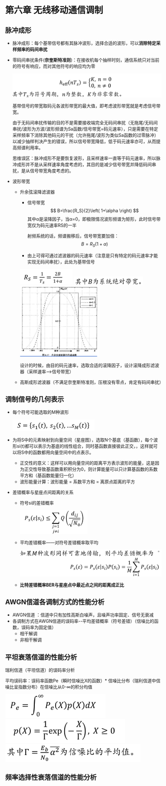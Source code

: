 # 第六章 无线移动通信调制

## 脉冲成形

- 脉冲成形：每个基带信号都有其脉冲波形，选择合适的波形，可以**消除特定采样频率的码间串扰**

- 零码间串扰条件(**奈奎斯特准则**)：在接收机每个抽样时刻，通信系统只对当前的符号有响应，而对其他符号的响应均为零

  <img src="picture/image-20250528162017044.png" alt="image-20250528162017044" style="zoom:50%;" />

  基带信号的带宽取码元各波形带宽的最大值，即考虑波形带宽就是考虑信号带宽。

  由于无码间串扰传输的目的不是需要接收端完全无码间串扰（无拖尾/无码间串扰/波形为方波/波形频谱为Sa函数/信号带宽=码元速率），只是需要在特定采样频率下消除其他码元的干扰（允许拖尾/波形为类似Sa函数的过零脉冲）以减少抽样判决产生的错误，所以信号带宽降低，低于码元速率亦可，从而提高频谱利用率。

  思维误区：脉冲成形不是要恢复波形，且采样速率一直等于码元速率，所以脉冲成形并不是从采样速率角度考虑的，其目的是减少信号带宽并降低码间串扰，是从信号带宽角度考虑的。

- 波形带宽

  - 升余弦滚降滤波器

    - 信号带宽
      $$
      B=\frac{R_S}{2}\left( 1+\alpha \right)
      $$
      其中α是滚降因子，当α=0，即极限情况波形频谱为矩形，此时信号带宽仅为码元速率RS的一半

      射频系统的话，频谱搬移后，信号带宽要加倍：
      $$
      B=R_S\left( 1+\alpha \right)
      $$

    - 由上可得可通过滤波器的码元速率（注意是只有特定的码元速率才能实现无码间串扰），此处为基带信号

    <img src="picture/image-20250528171914995.png" alt="image-20250528171914995" style="zoom:50%;" />

    <img src="picture/image-20250528171931968.png" alt="image-20250528171931968" style="zoom: 50%;" />

    <img src="picture/image-20250528173014369.png" alt="image-20250528173014369" style="zoom:67%;" />

    设计的时候，由目的码元速率，选取合适的滚降因子，设计滚降成形滤波器（采样速率-->信号带宽）

  - 高斯成形滤波器（不满足奈奎斯特准则，压根没有零点，肯定有码间串扰）

## 调制信号的几何表示

- 每个符号可能选取的M种波形

  <img src="picture/image-20250528175304840.png" alt="image-20250528175304840" style="zoom:50%;" />

- 为将S中的元素映射到向量空间（星座图），选取N个基底（基函数），每个波形si(t)都可以表示为基底的线性组合，同时基函数直接彼此正交，，这样就可以将S中的函数都用向量空间中的点表示。

  - 正交性的意义：这样可以用向量空间的距离平方表示波形的能量，这是因为正交性导致基函数乘积积分为0，则计算能量可以只计算基函数的系数平方和（基函数能量归一化）
  - 波形能量计算：波形能量 = 系数平方和 = 离原点距离的平方

- 差错概率与星座点间距离的关系

  - 符号si的差错概率

    <img src="picture/image-20250528222738719.png" alt="image-20250528222738719" style="zoom:67%;" />

  - 平均差错概率——对符号差错概率取平均

    <img src="picture/image-20250528180028511.png" alt="image-20250528180028511" style="zoom:67%;" />

  - **比特差错概率BER与星座点中最近点之间的距离成正比**

## AWGN信道各调制方式的性能分析

- AWGN信道 ：信道中只有加性高斯白噪声，且噪声功率固定、信号无衰减
- 各调制方式在AWGN信道的误码率--平均差错概率（符号差错）（信噪比的函数，误码率为固定值）
  - 相干解调
  - 非相干解调

## 平坦衰落信道的性能分析

瑞利信道（平坦信道）的误码率分析

平均误码率：误码率函数Pe（瞬时信噪比X的函数）* 信噪比分布（瑞利信道中信噪比呈指数分布）在信噪比从0-∞的积分均值

<img src="picture/image-20250528232721692.png" alt="image-20250528232721692" style="zoom:67%;" />

<img src="picture/image-20250528232733232.png" alt="image-20250528232733232" style="zoom:67%;" />

<img src="picture/image-20250528232804563.png" alt="image-20250528232804563" style="zoom:67%;" />

## 频率选择性衰落信道的性能分析

